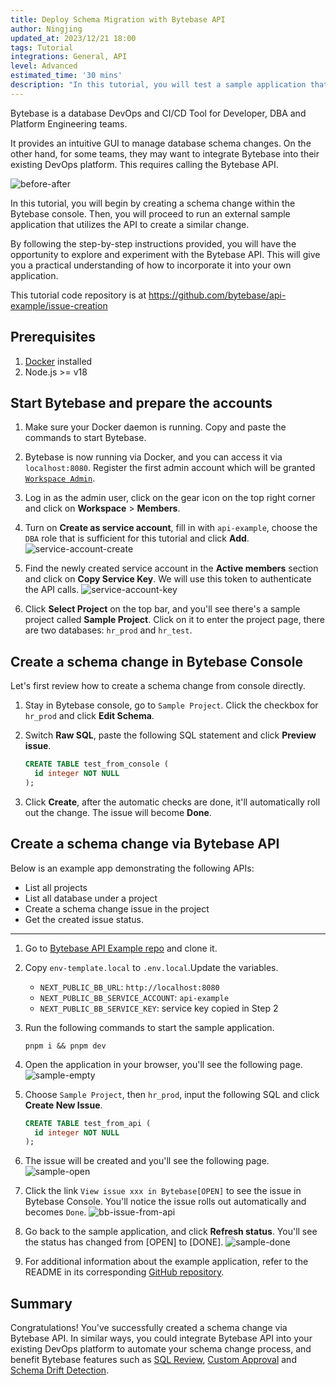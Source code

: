 ```yaml
---
title: Deploy Schema Migration with Bytebase API
author: Ningjing
updated_at: 2023/12/21 18:00
tags: Tutorial
integrations: General, API
level: Advanced
estimated_time: '30 mins'
description: "In this tutorial, you will test a sample application that utilizes the Bytebase API to create a change. By following the instructions, you'll gain hands-on experience in running the application and initiating a change using the Bytebase API."
---
```


Bytebase is a database DevOps and CI/CD Tool for Developer, DBA and Platform Engineering teams.

It provides an intuitive GUI to manage database schema changes. On the other hand, for some teams,
they may want to integrate Bytebase into their existing DevOps platform. This requires calling the
Bytebase API.

![before-after](/content/docs/tutorials/api/before-after.webp)

In this tutorial, you will begin by creating a schema change within the Bytebase console. Then, you will proceed to run an external sample application that utilizes the API to create a similar change.

By following the step-by-step instructions provided, you will have the opportunity to explore and experiment with the Bytebase API. This will give you a practical understanding of how to incorporate it into your own application.

<HintBlock type="info">

This tutorial code repository is at https://github.com/bytebase/api-example/issue-creation

</HintBlock>

## Prerequisites

1. [Docker](https://www.docker.com/) installed
2. Node.js >= v18

## Start Bytebase and prepare the accounts

1. Make sure your Docker daemon is running. Copy and paste the commands to start Bytebase.

   <IncludeBlock url="/docs/get-started/install/terminal-docker-run-volume"></IncludeBlock>

1. Bytebase is now running via Docker, and you can access it via `localhost:8080`. Register the first admin account which will be granted [`Workspace Admin`](/docs/concepts/roles-and-permissions).

1. Log in as the admin user, click on the gear icon on the top right corner and click on **Workspace** > **Members**.

1. Turn on **Create as service account**, fill in with `api-example`, choose the `DBA` role that is sufficient for this tutorial and click **Add**.
   ![service-account-create](/content/docs/tutorials/api/service-account-create.webp)

1. Find the newly created service account in the **Active members** section and click on **Copy Service Key**. We will use this token to authenticate the API calls.
   ![service-account-key](/content/docs/tutorials/api/service-account-key.webp)

1. Click **Select Project** on the top bar, and you'll see there's a sample project called **Sample Project**. Click on it to enter the project page, there are two databases: `hr_prod` and `hr_test`.

## Create a schema change in Bytebase Console

Let's first review how to create a schema change from console directly.

1. Stay in Bytebase console, go to `Sample Project`. Click the checkbox for `hr_prod` and click **Edit Schema**.

1. Switch **Raw SQL**, paste the following SQL statement and click **Preview issue**.

   ```sql
   CREATE TABLE test_from_console (
     id integer NOT NULL
   );
   ```

1. Click **Create**, after the automatic checks are done, it'll automatically roll out the change. The issue will become **Done**.

## Create a schema change via Bytebase API

Below is an example app demonstrating the following APIs:

- List all projects
- List all database under a project
- Create a schema change issue in the project
- Get the created issue status.

---

1. Go to [Bytebase API Example
   repo](https://github.com/bytebase/api-example) and clone it.

1. Copy `env-template.local` to `.env.local`.Update the variables.

   - `NEXT_PUBLIC_BB_URL`: `http://localhost:8080`
   - `NEXT_PUBLIC_BB_SERVICE_ACCOUNT`: `api-example`
   - `NEXT_PUBLIC_BB_SERVICE_KEY`: service key copied in Step 2

1. Run the following commands to start the sample application.

   ```text
   pnpm i && pnpm dev
   ```

1. Open the application in your browser, you'll see the following page.
   ![sample-empty](/content/docs/tutorials/api/sample-empty.webp)

1. Choose `Sample Project`, then `hr_prod`, input the following SQL and click **Create New Issue**.

   ```sql
   CREATE TABLE test_from_api (
     id integer NOT NULL
   );
   ```

1. The issue will be created and you'll see the following page.
   ![sample-open](/content/docs/tutorials/api/sample-open.webp)

1. Click the link `View issue xxx in Bytebase[OPEN]` to see the issue in Bytebase Console. You'll notice the issue rolls out automatically and becomes `Done`.
   ![bb-issue-from-api](/content/docs/tutorials/api/bb-issue-from-api.webp)

1. Go back to the sample application, and click **Refresh status**. You'll see the status has changed from [OPEN] to [DONE].
   ![sample-done](/content/docs/tutorials/api/sample-done.webp)

1. For additional information about the example application, refer to the README in its corresponding [GitHub repository](https://github.com/bytebase/api-example/).

## Summary

Congratulations! You've successfully created a schema change via Bytebase API. In similar ways, you could integrate Bytebase API into your existing DevOps platform to automate your schema change process, and benefit Bytebase features such as [SQL Review](/docs/sql-review/overview/), [Custom Approval](/docs/administration/custom-approval/) and [Schema Drift Detection](/docs/change-database/drift-detection/).
